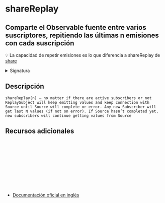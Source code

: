 # shareReplay

<h2 class="subtitle"> Comparte el Observable fuente entre varios suscriptores, repitiendo las últimas n emisiones con cada suscripción </h2>

💡 La capacidad de repetir emisiones es lo que diferencia a shareReplay de <a href="/operators/multicasting/share">share</a>

<details>
<summary>Signatura</summary>

### Firma

`shareReplay<T>(configOrBufferSize?: number | ShareReplayConfig, windowTime?: number, scheduler?: SchedulerLike): MonoTypeOperatorFunction<T>`

### Parámetros

<table>
<tr><td>configOrBufferSize</td><td>Opcional. El valor por defecto es <code>undefined</code>.
Tipo: <code>number | ShareReplayConfig</code>.</td></tr>
<tr><td>windowTime</td><td>Opcional. El valor por defecto es <code>undefined</code>.
Tipo: <code>number</code>.</td></tr>
<tr><td>scheduler</td><td>Opcional. El valor por defecto es <code>undefined</code>.
Tipo: <code>SchedulerLike</code>.</td></tr>
</table>

### Retorna

`MonoTypeOperatorFunction<T>`

</details>

## Descripción

    shareReplay(n) — no matter if there are active subscribers or not ReplaySubject will keep emitting values and keep connection with Source until Source will complete or error. Any new Subscriber will get last N values (if not on error). If Source hasn’t completed yet, new subscribers will continue getting values from Source

<!-- ## Ejemplos

[StackBlitz]()

```javascript

```

Comparación entre `share` y `shareReplay`

[StackBlitz]()

```javascript

``` -->

<div class="page-footer">

## Recursos adicionales

<a target="_blank" href="https://github.com/ReactiveX/rxjs/blob/master/src/internal/operators/shareReplay.ts">
<svg>
  <use xlink:href="/assets/icons/source.svg#source-code"></use>
</svg>
</a>
</div>

- <a target="_blank" href="https://rxjs.dev/api/operators/shareReplay">Documentación oficial en inglés</a>
